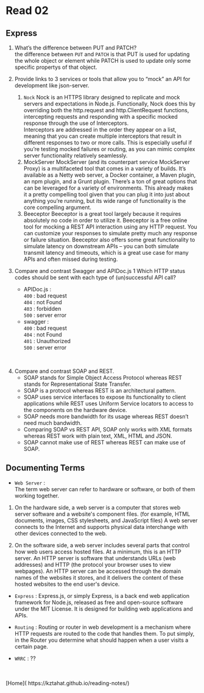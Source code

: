 # Read 02
## Express

1. What’s the difference between PUT and PATCH?<br />
    the difference between `PUT` and `PATCH` is that PUT is used for updating the whole object or element while PATCH is used to update only some specific propertys of that object.

2. Provide links to 3 services or tools that allow you to “mock” an API for development like json-server. <br />
    1. `Nock`
        Nock is an HTTPS library designed to replicate and mock servers and expectations in Node.js. Functionally, Nock does this by overriding both the http.request and http.ClientRequest functions, intercepting requests and responding with a specific mocked response through the use of Interceptors.<br />
        Interceptors are addressed in the order they appear on a list, meaning that you can create multiple interceptors that result in different responses to two or more calls. This is especially useful if you’re testing mocked failures or routing, as you can mimic complex server functionality relatively seamlessly.
        <br />
    2. MockServer
        MockServer (and its counterpart service MockServer Proxy) is a multifaceted tool that comes in a variety of builds. It’s available as a Netty web server, a Docker container, a Maven plugin, an npm plugin, and a Grunt plugin. There’s a ton of great options that can be leveraged for a variety of environments. This already makes it a pretty compelling tool given that you can plug it into just about anything you’re running, but its wide range of functionality is the core compelling argument.
        <br />
    3. Beeceptor
        Beeceptor is a great tool largely because it requires absolutely no code in order to utilize it. Beeceptor is a free online tool for mocking a REST API interaction using any HTTP request. You can customize your responses to simulate pretty much any response or failure situation. Beeceptor also offers some great functionality to simulate latency on downstream APIs – you can both simulate transmit latency and timeouts, which is a great use case for many APIs and often missed during testing.
        <br />

3. Compare and contrast Swagger and APIDoc.js 1 Which HTTP status codes should be sent with each type of (un)successful API call?<br />
    - APIDoc.js :<br />
        `400` : bad request <br />
        `404` : not Found <br />
        `403` : forbidden <br />
        `500` : server error <br />
    - swagger :<br />
        `400` : bad request <br />
        `404` : not Found <br />
        `401` : Unauthorized <br />
        `500` : server error <br />
<br />

4. Compare and contrast SOAP and REST. <br />
    - SOAP stands for Simple Object Access Protocol whereas REST stands for Representational State Transfer.<br />
    - SOAP is a protocol whereas REST is an architectural pattern.<br />
    - SOAP uses service interfaces to expose its functionality to client applications while REST uses Uniform Service locators to access to the components on the hardware device.<br />
    - SOAP needs more bandwidth for its usage whereas REST doesn’t need much bandwidth.<br />
    - Comparing SOAP vs REST API, SOAP only works with XML formats whereas REST work with plain text, XML, HTML and JSON.<br />
    - SOAP cannot make use of REST whereas REST can make use of SOAP.<br />

## Documenting Terms

- `Web Server` : <br />
The term web server can refer to hardware or software, or both of them working together.

1. On the hardware side, a web server is a computer that stores web server software and a website's component files. (for example, HTML documents, images, CSS stylesheets, and JavaScript files) A web server connects to the Internet and supports physical data interchange with other devices connected to the web.<br />

2. On the software side, a web server includes several parts that control how web users access hosted files. At a minimum, this is an HTTP server. An HTTP server is software that understands URLs (web addresses) and HTTP (the protocol your browser uses to view webpages). An HTTP server can be accessed through the domain names of the websites it stores, and it delivers the content of these hosted websites to the end user's device.<br />

- `Express` : Express.js, or simply Express, is a back end web application framework for Node.js, released as free and open-source software under the MIT License. It is designed for building web applications and APIs.<br />

- `Routing` : Routing or router in web development is a mechanism where HTTP requests are routed to the code that handles them. To put simply, in the Router you determine what should happen when a user visits a certain page.<br />

- `WRRC` : ??

<br />
<br />
[Home]( https://kztahat.github.io/reading-notes/)